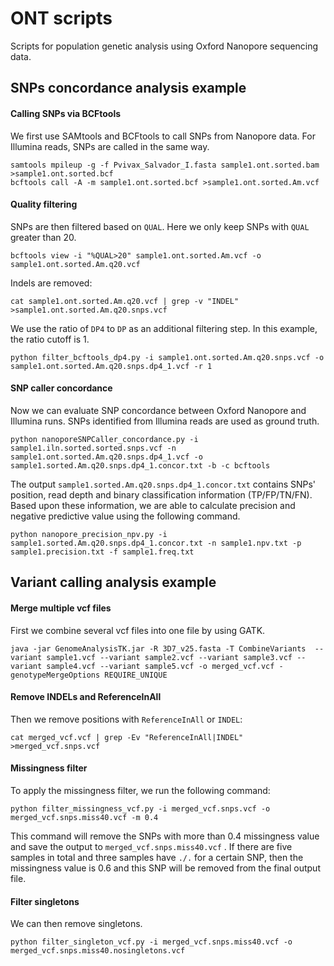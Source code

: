 # ONT scripts
Scripts for population genetic analysis using Oxford Nanopore sequencing data.

## SNPs concordance analysis example
#### Calling SNPs via BCFtools
We first use SAMtools and BCFtools to call SNPs from Nanopore data. For Illumina reads, SNPs are called in the same way.

```
samtools mpileup -g -f Pvivax_Salvador_I.fasta sample1.ont.sorted.bam >sample1.ont.sorted.bcf
bcftools call -A -m sample1.ont.sorted.bcf >sample1.ont.sorted.Am.vcf
```

#### Quality filtering
SNPs are then filtered based on `QUAL`. Here we only keep SNPs with `QUAL` greater than 20.

```
bcftools view -i "%QUAL>20" sample1.ont.sorted.Am.vcf -o sample1.ont.sorted.Am.q20.vcf
```

Indels are removed:

```
cat sample1.ont.sorted.Am.q20.vcf | grep -v "INDEL" >sample1.ont.sorted.Am.q20.snps.vcf
```

We use the ratio of `DP4` to `DP` as an additional filtering step. In this example, the ratio cutoff is 1. 

```
python filter_bcftools_dp4.py -i sample1.ont.sorted.Am.q20.snps.vcf -o sample1.ont.sorted.Am.q20.snps.dp4_1.vcf -r 1
```

#### SNP caller concordance
Now we can evaluate SNP concordance between Oxford Nanopore and Illumina runs. SNPs identified from Illumina reads are used as ground truth. 

```
python nanoporeSNPCaller_concordance.py -i sample1.iln.sorted.sorted.snps.vcf -n sample1.ont.sorted.Am.q20.snps.dp4_1.vcf -o sample1.sorted.Am.q20.snps.dp4_1.concor.txt -b -c bcftools
```

The output `sample1.sorted.Am.q20.snps.dp4_1.concor.txt` contains SNPs' position, read depth and binary classification information (TP/FP/TN/FN). Based upon these information, we are able to calculate precision and negative predictive value using the following command.

```
python nanopore_precision_npv.py -i sample1.sorted.Am.q20.snps.dp4_1.concor.txt -n sample1.npv.txt -p sample1.precision.txt -f sample1.freq.txt
```

## Variant calling analysis example
#### Merge multiple vcf files
First we combine several vcf files into one file by using GATK.

```
java -jar GenomeAnalysisTK.jar -R 3D7_v25.fasta -T CombineVariants  --variant sample1.vcf --variant sample2.vcf --variant sample3.vcf --variant sample4.vcf --variant sample5.vcf -o merged_vcf.vcf -genotypeMergeOptions REQUIRE_UNIQUE
```

#### Remove INDELs and ReferenceInAll
Then we remove positions with `ReferenceInAll` or `INDEL`:
```
cat merged_vcf.vcf | grep -Ev "ReferenceInAll|INDEL" >merged_vcf.snps.vcf
```

#### Missingness filter
To apply the missingness filter, we run the following command:

```
python filter_missingness_vcf.py -i merged_vcf.snps.vcf -o merged_vcf.snps.miss40.vcf -m 0.4
```

This command will remove the SNPs with more than 0.4 missingness value and save the output to `merged_vcf.snps.miss40.vcf` . If there are five samples in total and three samples have `./.` for a certain SNP, then the missingness value is 0.6 and this SNP will be removed from the final output file. 

#### Filter singletons
We can then remove singletons. 
```
python filter_singleton_vcf.py -i merged_vcf.snps.miss40.vcf -o merged_vcf.snps.miss40.nosingletons.vcf
```

